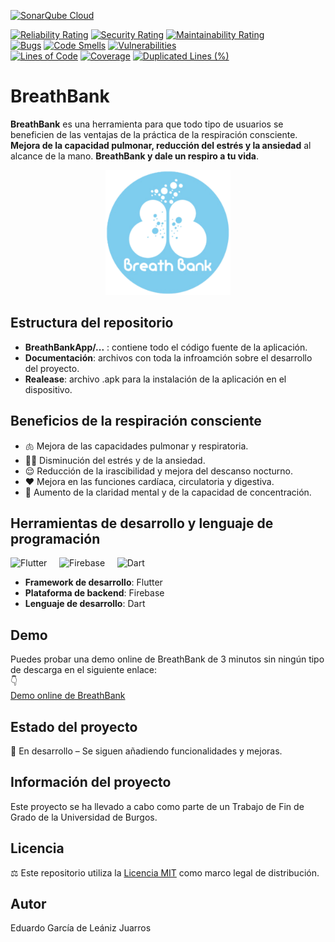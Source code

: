 [![SonarQube Cloud](https://sonarcloud.io/images/project_badges/sonarcloud-light.svg)](https://sonarcloud.io/summary/new_code?id=Eduardo-Garcia-de-Leaniz_BreathBank-TFG2025)
 
[![Reliability Rating](https://sonarcloud.io/api/project_badges/measure?project=Eduardo-Garcia-de-Leaniz_BreathBank-TFG2025&metric=reliability_rating&token=f8cf2af5abe61744d9ebc82a59f7f07fed0cac0d)](https://sonarcloud.io/summary/new_code?id=Eduardo-Garcia-de-Leaniz_BreathBank-TFG2025)
[![Security Rating](https://sonarcloud.io/api/project_badges/measure?project=Eduardo-Garcia-de-Leaniz_BreathBank-TFG2025&metric=security_rating&token=f8cf2af5abe61744d9ebc82a59f7f07fed0cac0d)](https://sonarcloud.io/summary/new_code?id=Eduardo-Garcia-de-Leaniz_BreathBank-TFG2025)
[![Maintainability Rating](https://sonarcloud.io/api/project_badges/measure?project=Eduardo-Garcia-de-Leaniz_BreathBank-TFG2025&metric=sqale_rating&token=f8cf2af5abe61744d9ebc82a59f7f07fed0cac0d)](https://sonarcloud.io/summary/new_code?id=Eduardo-Garcia-de-Leaniz_BreathBank-TFG2025)  
[![Bugs](https://sonarcloud.io/api/project_badges/measure?project=Eduardo-Garcia-de-Leaniz_BreathBank-TFG2025&metric=bugs&token=f8cf2af5abe61744d9ebc82a59f7f07fed0cac0d)](https://sonarcloud.io/summary/new_code?id=Eduardo-Garcia-de-Leaniz_BreathBank-TFG2025)
[![Code Smells](https://sonarcloud.io/api/project_badges/measure?project=Eduardo-Garcia-de-Leaniz_BreathBank-TFG2025&metric=code_smells&token=f8cf2af5abe61744d9ebc82a59f7f07fed0cac0d)](https://sonarcloud.io/summary/new_code?id=Eduardo-Garcia-de-Leaniz_BreathBank-TFG2025)
[![Vulnerabilities](https://sonarcloud.io/api/project_badges/measure?project=Eduardo-Garcia-de-Leaniz_BreathBank-TFG2025&metric=vulnerabilities&token=f8cf2af5abe61744d9ebc82a59f7f07fed0cac0d)](https://sonarcloud.io/summary/new_code?id=Eduardo-Garcia-de-Leaniz_BreathBank-TFG2025)  
[![Lines of Code](https://sonarcloud.io/api/project_badges/measure?project=Eduardo-Garcia-de-Leaniz_BreathBank-TFG2025&metric=ncloc&token=f8cf2af5abe61744d9ebc82a59f7f07fed0cac0d)](https://sonarcloud.io/summary/new_code?id=Eduardo-Garcia-de-Leaniz_BreathBank-TFG2025)
[![Coverage](https://sonarcloud.io/api/project_badges/measure?project=Eduardo-Garcia-de-Leaniz_BreathBank-TFG2025&metric=coverage&token=f8cf2af5abe61744d9ebc82a59f7f07fed0cac0d)](https://sonarcloud.io/summary/new_code?id=Eduardo-Garcia-de-Leaniz_BreathBank-TFG2025)
[![Duplicated Lines (%)](https://sonarcloud.io/api/project_badges/measure?project=Eduardo-Garcia-de-Leaniz_BreathBank-TFG2025&metric=duplicated_lines_density&token=f8cf2af5abe61744d9ebc82a59f7f07fed0cac0d)](https://sonarcloud.io/summary/new_code?id=Eduardo-Garcia-de-Leaniz_BreathBank-TFG2025)

# BreathBank 
**BreathBank** es una herramienta para que todo tipo de usuarios se beneficien de las ventajas de la práctica de la respiración consciente. **Mejora de la capacidad pulmonar, reducción del estrés y la ansiedad** al alcance de la mano. **BreathBank y dale un respiro a tu vida**.

<p align="center">
  <img src="BreathBankApp/breath_bank/assets/images/LogoPrincipalBreathBank.png" alt="BreathBank" width="200">
</p>

## Estructura del repositorio
- **BreathBankApp/...** : contiene todo el código fuente de la aplicación.
- **Documentación**: archivos con toda la infroamción sobre el desarrollo del proyecto.
- **Realease**: archivo .apk para la instalación de la aplicación en el dispositivo.

## Beneficios de la respiración consciente
- 🫁 Mejora de las capacidades pulmonar y respiratoria.
- 🧘‍♂️ Disminución del estrés y de la ansiedad.
- 😌 Reducción de la irascibilidad y mejora del descanso nocturno.
- ❤️ Mejora en las funciones cardíaca, circulatoria y digestiva.
- 🧠 Aumento de la claridad mental y de la capacidad de concentración.
   
## Herramientas de desarrollo y lenguaje de programación

<p>
  <img src="https://img.icons8.com/color/96/flutter.png" alt="Flutter" width="60" height="60"/> 
  &nbsp;&nbsp;&nbsp;
  <img src="https://img.icons8.com/color/96/firebase.png" alt="Firebase" width="60" height="60"/>
  &nbsp;&nbsp;&nbsp;
  <img src="https://img.icons8.com/color/96/dart.png" alt="Dart" width="60" height="60"/>
</p>

- **Framework de desarrollo**: Flutter  
- **Plataforma de backend**: Firebase  
- **Lenguaje de desarrollo**: Dart

## Demo
Puedes probar una demo online de BreathBank de 3 minutos sin ningún tipo de descarga en el siguiente enlace:  
👇  
[Demo online de BreathBank](https://appetize.io/app/b_4zmloqjccli6hvpvr7qbqmutme)

## Estado del proyecto
🚧 En desarrollo – Se siguen añadiendo funcionalidades y mejoras.

## Información del proyecto
Este proyecto se ha llevado a cabo como parte de un Trabajo de Fin de Grado de la Universidad de Burgos.

## Licencia
⚖️ Este repositorio utiliza la [Licencia MIT](./LICENSE) como marco legal de distribución.  

## Autor 
Eduardo García de Leániz Juarros





